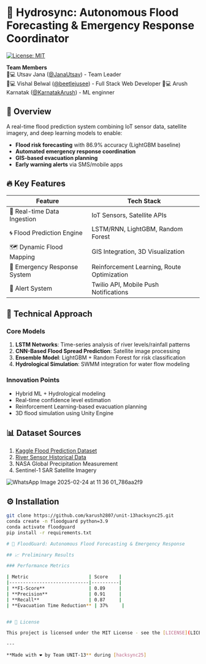 # 🌊 Hydrosync: Autonomous Flood Forecasting & Emergency Response Coordinator

[![License: MIT](https://img.shields.io/badge/License-MIT-yellow.svg)](https://opensource.org/licenses/MIT)

**Team Members**  
👨💻 Utsav Jana ([@JanaUtsav](https://x.com/JanaUtsav)) - Team Leader  
👨💻 Vishal Belwal ([@beetlejusee](https://x.com/beetlejusee)) - Full Stack Web Developer
👨💻 Arush Karnatak ([@KarnatakArush](https://x.com/KarnatakArush)) - ML enginner

## 🚀 Overview
A real-time flood prediction system combining IoT sensor data, satellite imagery, and deep learning models to enable:
- **Flood risk forecasting** with 86.9% accuracy (LightGBM baseline)
- **Automated emergency response coordination**
- **GIS-based evacuation planning**
- **Early warning alerts** via SMS/mobile apps

## 🔥 Key Features
| Feature | Tech Stack |
|---------|------------|
| 📡 Real-time Data Ingestion | IoT Sensors, Satellite APIs |
| 🌀 Flood Prediction Engine | LSTM/RNN, LightGBM, Random Forest |
| 🗺️ Dynamic Flood Mapping | GIS Integration, 3D Visualization |
| 🚨 Emergency Response System | Reinforcement Learning, Route Optimization |
| 📲 Alert System | Twilio API, Mobile Push Notifications |

## 🧠 Technical Approach
### Core Models
1. **LSTM Networks**: Time-series analysis of river levels/rainfall patterns
2. **CNN-Based Flood Spread Prediction**: Satellite image processing
3. **Ensemble Model**: LightGBM + Random Forest for risk classification
4. **Hydrological Simulation**: SWMM integration for water flow modeling

### Innovation Points
- Hybrid ML + Hydrological modeling
- Real-time confidence level estimation
- Reinforcement Learning-based evacuation planning
- 3D flood simulation using Unity Engine

## 📊 Dataset Sources
1. [Kaggle Flood Prediction Dataset](https://www.kaggle.com/code/aspillai/flood-prediction-regression)
2. [River Sensor Historical Data](https://www.kaggle.com/code/thiagomantuani/ps4e5-floodprediction-get-starte)
3. NASA Global Precipitation Measurement
4. Sentinel-1 SAR Satellite Imagery

![WhatsApp Image 2025-02-24 at 11 36 01_786aa2f9](https://github.com/user-attachments/assets/eb0d41de-49eb-42c3-8900-18b963949403)


## ⚙️ Installation
```bash
git clone https://github.com/karush2807/unit-13hacksync25.git
conda create -n floodguard python=3.9
conda activate floodguard
pip install -r requirements.txt

# 🌊 FloodGuard: Autonomous Flood Forecasting & Emergency Response

## 📈 Preliminary Results

### Performance Metrics

| Metric                      | Score    |
|-----------------------------|----------|
| **F1-Score**                | 0.89     |
| **Precision**               | 0.91     |
| **Recall**                  | 0.87     |
| **Evacuation Time Reduction** | 37%     |


## 📜 License

This project is licensed under the MIT License - see the [LICENSE](LICENSE) file for details.

---

**Made with ❤️ by Team UNIT-13** during [hacksync25]
